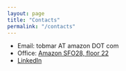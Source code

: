 ```yaml
---
layout: page
title: "Contacts"
permalink: "/contacts"
---
```


- Email: tobmar AT amazon DOT com
- Office: [Amazon SFO28, floor 22](https://maps.app.goo.gl/jBD9cWwsqXBgPxjj9)
- [LinkedIn](https://www.linkedin.com/in/tobia-marcucci-4000972a4/)
